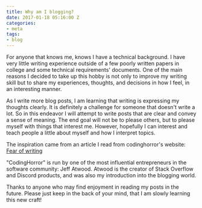 ```yaml
---
title: Why am I blogging?
date: 2017-01-18 05:16:00 Z
categories:
- meta
tags:
- blog
---
```


For anyone that knows me, knows I have a technical background. I have very little writing experience outside of a few poorly written papers in college and some technical requirements' documents. One of the main reasons I decided to take up this hobby is not only to improve my writing skill but to share my experiences, thoughts, and decisions in how I feel, in an interesting manner.

As I write more blog posts, I am learning that writing is expressing my thoughts clearly. It is definitely a challenge for someone that doesn't write a lot. So in this endeavor I will attempt to write posts that are clear and convey a sense of meaning. The end goal will not be to please others, but to please myself with things that interest me. However, hopefully  I can interest and teach people a little about myself and how I interpret topics.

The inspiration came from an article I read from codinghorror's website:
[
Fear of writing](https://blog.codinghorror.com/fear-of-writing/)

"CodingHorror" is run by one of the most influential entrepreneurs in the software community: Jeff Atwood. Atwood is the creator of Stack Overflow and Discord products, and was also my introduction into the blogging world.

Thanks to anyone who may find enjoyment in reading my posts in the future. Please just keep in the back of your mind, that I am slowly learning this new craft!